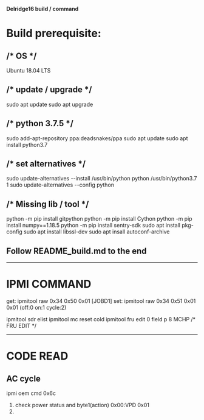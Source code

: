 **Delridge16 build / command**

# Build prerequisite:
## /* OS */
Ubuntu 18.04 LTS

## /* update / upgrade */
sudo apt update
sudo apt upgrade

## /* python 3.7.5 */
sudo add-apt-repository ppa:deadsnakes/ppa
sudo apt update
sudo apt install python3.7

## /* set alternatives */
sudo update-alternatives --install /usr/bin/python python /usr/bin/python3.7 1
sudo update-alternatives --config python

## /* Missing lib / tool */
python -m pip install gitpython
python -m pip install Cython
python -m pip install numpy==1.18.5
python -m pip install sentry-sdk
sudo apt install pkg-config
sudo apt install libssl-dev
sudo apt insall autoconf-archive

## Follow README_build.md to the end



---

# IPMI COMMAND

get: ipmitool raw 0x34 0x50 0x01 [JOBD1]
set: ipmitool raw 0x34 0x51 0x01 0x01 (off:0 on:1 cycle:2)

ipmitool sdr elist
ipmitool mc reset cold
ipmitool fru edit 0 field p 8 MCHP  /* FRU EDIT */


---

# CODE READ
## AC cycle

ipmi oem cmd 0x6c
1. check power status and byte1(action) 0x00:VPD 0x01
2. 